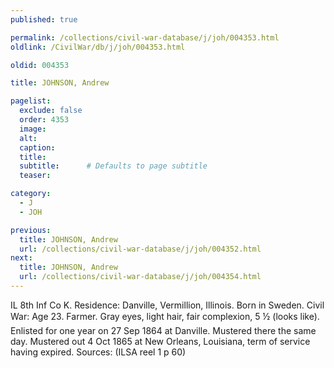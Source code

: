 ```yaml
---
published: true

permalink: /collections/civil-war-database/j/joh/004353.html
oldlink: /CivilWar/db/j/joh/004353.html

oldid: 004353

title: JOHNSON, Andrew

pagelist:
  exclude: false
  order: 4353
  image: 
  alt:
  caption:
  title:
  subtitle:      # Defaults to page subtitle
  teaser:

category: 
  - J 
  - JOH

previous:
  title: JOHNSON, Andrew
  url: /collections/civil-war-database/j/joh/004352.html  
next:
  title: JOHNSON, Andrew
  url: /collections/civil-war-database/j/joh/004354.html   
---
```

IL 8th Inf Co K. Residence: Danville, Vermillion, Illinois. Born in Sweden. Civil War: Age 23. Farmer. Gray eyes, light hair, fair complexion, 5&#146; &frac12;&#148; (looks like). Enlisted for one year on 27 Sep 1864 at Danville. Mustered there the same day. Mustered out 4 Oct 1865 at New Orleans, Louisiana, term of service having expired. Sources: (ILSA reel 1 p 60)